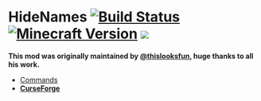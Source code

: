 HideNames [![Build Status](https://img.shields.io/travis/skmedix/HideNames/1.10.2.svg?style=flat-square)](https://travis-ci.org/skmedix/HideNames) [![Minecraft Version](http://cf.way2muchnoise.eu/versions/hide-names_latest.svg)](https://minecraft.curseforge.com/projects/hide-names) [![](http://cf.way2muchnoise.eu/full_hide-names_downloads.svg)](https://minecraft.curseforge.com/projects/hide-names)
=========
**This mod was originally maintained by [@thislooksfun](https://github.com/thislooksfun), huge thanks to all his work.**

* [Commands](https://github.com/skmedix/HideNames/wiki/Commands)
* [**CurseForge**](http://minecraft.curseforge.com/mc-mods/62786-hide-names)
